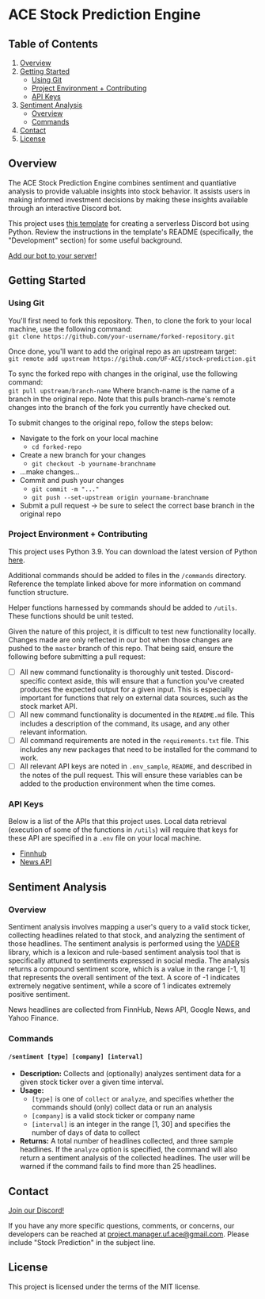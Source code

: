 # ACE Stock Prediction Engine
## Table of Contents
1. [Overview](#overview)
2. [Getting Started](#getting-started)
   - [Using Git](#using-git)
   - [Project Environment + Contributing](#project-environment--contributing)
   - [API Keys](#api-keys)
3. [Sentiment Analysis](#sentiment-analysis)
	- [Overview](#overview-1)
	- [Commands](#commands)
4. [Contact](#contact)
5. [License](#license)

## Overview

The ACE Stock Prediction Engine combines sentiment and quantiative analysis to provide valuable insights into stock behavior. It assists users in making informed investment decisions by making these insights available through an interactive Discord bot.

This project uses [this template](https://github.com/jaARke/discord-lambda-py) for creating a serverless Discord bot using Python. Review the instructions in the template's README (specifically, the "Development" section) for some useful background.

[Add our bot to your server!](https://discord.com/api/oauth2/authorize?client_id=1080587160173936720&scope=applications.commands)

## Getting Started

### Using Git
You'll first need to fork this repository. Then, to clone the fork to your local machine, use the following command: <br>
`git clone https://github.com/your-username/forked-repository.git`

Once done, you'll want to add the original repo as an upstream target: <br>
`git remote add upstream https://github.com/UF-ACE/stock-prediction.git`

To sync the forked repo with changes in the original, use the following command: <br>
`git pull upstream/branch-name`
Where branch-name is the name of a branch in the original repo. Note that this pulls branch-name's remote changes into the branch of the fork you currently have checked out.

To submit changes to the original repo, follow the steps below:
- Navigate to the fork on your local machine
	- `cd forked-repo`
- Create a new branch for your changes
	- `git checkout -b yourname-branchname`
- ...make changes...
- Commit and push your changes
	- `git commit -m "..."`
	- `git push --set-upstream origin yourname-branchname`
- Submit a pull request -> be sure to select the correct base branch in the original repo

### Project Environment + Contributing
This project uses Python 3.9. You can download the latest version of Python [here](https://www.python.org/downloads/).

Additional commands should be added to files in the `/commands` directory. Reference the template linked above for more information on command function structure.

Helper functions harnessed by commands should be added to `/utils`. These functions should be unit tested.

Given the nature of this project, it is difficult to test new functionality locally. Changes made are only reflected in our bot when those changes are pushed to the `master` branch of this repo. That being said, ensure the following before submitting a pull request:
 - [ ] All new command functionality is thoroughly unit tested. Discord-specific context aside, this will ensure that a function you've created produces the expected output for a given input. This is especially important for functions that rely on external data sources, such as the stock market API.
 - [ ] All new command functionality is documented in the `README.md` file. This includes a description of the command, its usage, and any other relevant information.
 - [ ] All command requirements are noted in the `requirements.txt` file. This includes any new packages that need to be installed for the command to work.
 - [ ] All relevant API keys are noted in `.env_sample`, `README`, and described in the notes of the pull request. This will ensure these variables can be added to the production environment when the time comes.

 ### API Keys
Below is a list of the APIs that this project uses. Local data retrieval (execution of some of the functions in `/utils`) will require that keys for these API are specified in a `.env` file on your local machine.
- [Finnhub](https://finnhub.io/)
- [News API](https://newsapi.org/)

## Sentiment Analysis
### Overview
Sentiment analysis involves mapping a user's query to a valid stock ticker, collecting headlines related to that stock, and analyzing the sentiment of those headlines. The sentiment analysis is performed using the [VADER](https://github.com/cjhutto/vaderSentiment) library, which is a lexicon and rule-based sentiment analysis tool that is specifically attuned to sentiments expressed in social media. The analysis returns a compound sentiment score, which is a value in the range [-1, 1] that represents the overall sentiment of the text. A score of -1 indicates extremely negative sentiment, while a score of 1 indicates extremely positive sentiment.

News headlines are collected from FinnHub, News API, Google News, and Yahoo Finance.
### Commands
#### `/sentiment [type] [company] [interval]`
- **Description:** Collects and (optionally) analyzes sentiment data for a given stock ticker over a given time interval.
- **Usage:**
	- `[type]` is one of `collect` or `analyze`, and specifies whether the commands should (only) collect data or run an analysis
	- `[company]` is a valid stock ticker or company name
	- `[interval]` is an integer in the range [1, 30] and specifies the number of days of data to collect
- **Returns:** A total number of headlines collected, and three sample headlines. If the `analyze` option is specified, the command will also return a sentiment analysis of the collected headlines. The user will be warned if the command fails to find more than 25 headlines.

## Contact
[Join our Discord!](https://discord.gg/dtdpsFqdUW)

If you have any more specific questions, comments, or concerns, our developers can be reached at [project.manager.uf.ace@gmail.com](mailto:project.manager.uf.ace@gmail.com). Please include "Stock Prediction" in the subject line.

## License
This project is licensed under the terms of the MIT license.